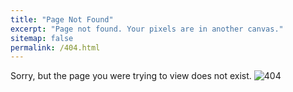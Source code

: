 ```yaml
---
title: "Page Not Found"
excerpt: "Page not found. Your pixels are in another canvas."
sitemap: false
permalink: /404.html
---
```


Sorry, but the page you were trying to view does not exist.
![404](https://www.google.com/url?sa=i&url=https%3A%2F%2Fwww.plan-b.co.jp%2Fblog%2Fseo%2F13517%2F&psig=AOvVaw3eJ2pO_5i7f2bUWRU_zFdn&ust=1712127734412000&source=images&cd=vfe&opi=89978449&ved=0CBIQjRxqFwoTCLCI3P36ooUDFQAAAAAdAAAAABAP)
